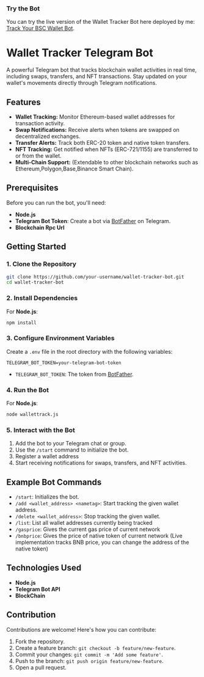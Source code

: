 ### Try the Bot

You can try the live version of the Wallet Tracker Bot here deployed by me: [Track Your BSC Wallet Bot](https://t.me/track_your_bsc_wallet_bot).

# Wallet Tracker Telegram Bot

A powerful Telegram bot that tracks blockchain wallet activities in real time, including swaps, transfers, and NFT transactions. Stay updated on your wallet's movements directly through Telegram notifications.

## Features
- **Wallet Tracking:** Monitor Ethereum-based wallet addresses for transaction activity.
- **Swap Notifications:** Receive alerts when tokens are swapped on decentralized exchanges.
- **Transfer Alerts:** Track both ERC-20 token and native token transfers.
- **NFT Tracking:** Get notified when NFTs (ERC-721/1155) are transferred to or from the wallet.
- **Multi-Chain Support:** (Extendable to other blockchain networks such as Ethereum,Polygon,Base,Binance Smart Chain).

## Prerequisites

Before you can run the bot, you'll need:

- **Node.js**
- **Telegram Bot Token**: Create a bot via [BotFather](https://core.telegram.org/bots#botfather) on Telegram.
- **Blockchain Rpc Url**

## Getting Started

### 1. Clone the Repository

```bash
git clone https://github.com/your-username/wallet-tracker-bot.git
cd wallet-tracker-bot
```

### 2. Install Dependencies

For **Node.js**:
```bash
npm install
```



### 3. Configure Environment Variables

Create a `.env` file in the root directory with the following variables:

```
TELEGRAM_BOT_TOKEN=your-telegram-bot-token
```

- `TELEGRAM_BOT_TOKEN`: The token from [BotFather](https://core.telegram.org/bots#botfather).

### 4. Run the Bot

For **Node.js**:
```bash
node wallettrack.js
```


### 5. Interact with the Bot

1. Add the bot to your Telegram chat or group.
2. Use the `/start` command to initialize the bot.
3. Register a wallet address
4. Start receiving notifications for swaps, transfers, and NFT activities.

## Example Bot Commands
- `/start`: Initializes the bot.
- `/add <wallet_address> <nametag>`: Start tracking the given wallet address.
- `/delete <wallet_address>`: Stop tracking the given wallet.
- `/list`: List all wallet addresses currently being tracked
- `/gasprice`: Gives the current gas price of current network
- `/bnbprice`: Gives the price of native token of current network (Live implementation tracks BNB price, you can change the address of the native token)



## Technologies Used

- **Node.js**
- **Telegram Bot API**
- **BlockChain**

## Contribution

Contributions are welcome! Here's how you can contribute:

1. Fork the repository.
2. Create a feature branch: `git checkout -b feature/new-feature`.
3. Commit your changes: `git commit -m 'Add some feature'`.
4. Push to the branch: `git push origin feature/new-feature`.
5. Open a pull request.

